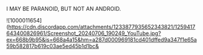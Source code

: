 I MAY BE PARANOID, BUT NOT AN ANDROID.

![1000011654](https://cdn.discordapp.com/attachments/1233877935652343821/1259417643400826961/Screenshot_20240706_190249_YouTube.jpg?ex=668b9b95&is=668a4a15&hm=a287d000969181cd401dffed9a347f1e65a59b582817b619c03ae5ed45b1d1bc&

